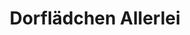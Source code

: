 ---
title: "Dorflädchen Allerlei"
url: /niederheimbach/dorflaedchen-allerlei/
shop: Lebensmittel
---